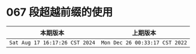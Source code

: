 # 067 段超越前缀的使用

|本期版本| 上期版本|
|:---:|:---:|
`Sat Aug 17 16:17:26 CST 2024` | `Mon Dec 26 00:33:17 CST 2022`